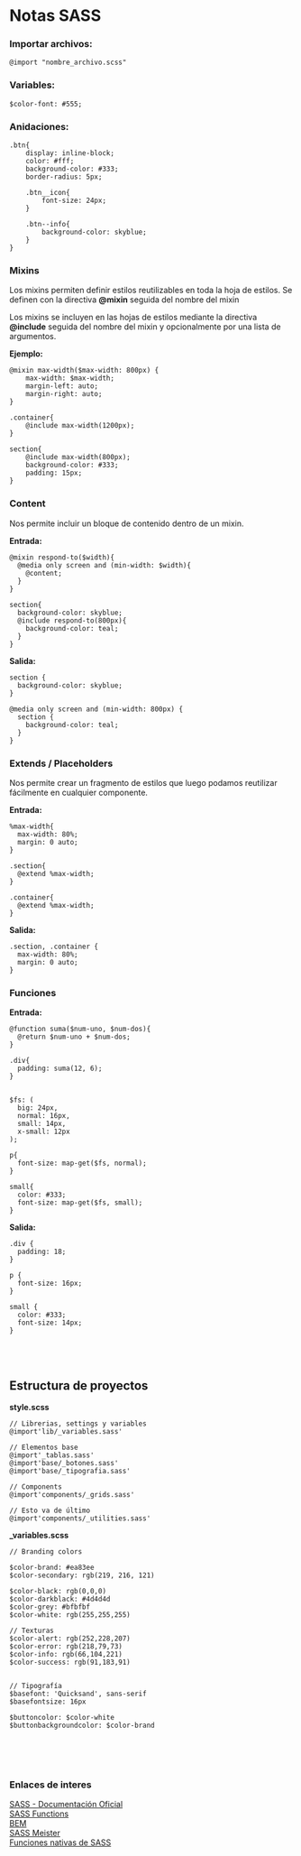 # Notas SASS #

### Importar archivos: ###

`@import "nombre_archivo.scss"`


### Variables: ###

`$color-font: #555;`


### Anidaciones: ###

~~~
.btn{
	display: inline-block;
	color: #fff;
	background-color: #333;
	border-radius: 5px;

	.btn__icon{
		font-size: 24px;
	}

	.btn--info{
		background-color: skyblue;
	}
}
~~~


### Mixins ###

Los mixins permiten definir estilos reutilizables en toda la hoja de estilos.
Se definen con la directiva **@mixin** seguida del nombre del mixin

Los mixins se incluyen en las hojas de estilos mediante la directiva **@include** seguida del nombre del mixin y opcionalmente por una lista de argumentos.

**Ejemplo:**
~~~
@mixin max-width($max-width: 800px) {
	max-width: $max-width;
	margin-left: auto;
	margin-right: auto;
}

.container{
	@include max-width(1200px);
}

section{
	@include max-width(800px);
	background-color: #333;
	padding: 15px;
}
~~~


### Content ###

Nos permite incluir un bloque de contenido dentro de un mixin.

**Entrada:**

~~~
@mixin respond-to($width){
  @media only screen and (min-width: $width){
    @content;
  }
}

section{
  background-color: skyblue;
  @include respond-to(800px){
    background-color: teal;
  }
}
~~~

**Salida:**

~~~
section {
  background-color: skyblue;
}

@media only screen and (min-width: 800px) {
  section {
    background-color: teal;
  }
}
~~~


### Extends / Placeholders ###

Nos permite crear un fragmento de estilos que luego podamos reutilizar fácilmente en cualquier componente.

**Entrada:**

~~~
%max-width{
  max-width: 80%;
  margin: 0 auto;
}

.section{
  @extend %max-width;
}

.container{
  @extend %max-width;
}
~~~

**Salida:**

~~~
.section, .container {
  max-width: 80%;
  margin: 0 auto;
}
~~~


### Funciones ###

**Entrada:**

~~~
@function suma($num-uno, $num-dos){
  @return $num-uno + $num-dos;
}

.div{
  padding: suma(12, 6);
}


$fs: (
  big: 24px,
  normal: 16px,
  small: 14px,
  x-small: 12px
);

p{
  font-size: map-get($fs, normal);
}

small{
  color: #333;
  font-size: map-get($fs, small);
}
~~~

**Salida:**

~~~
.div {
  padding: 18;
}

p {
  font-size: 16px;
}

small {
  color: #333;
  font-size: 14px;
}
~~~



<br><br>
## Estructura de proyectos ##

**style.scss**

~~~
// Librerias, settings y variables
@import'lib/_variables.sass'

// Elementos base
@import'_tablas.sass'
@import'base/_botones.sass'
@import'base/_tipografia.sass'

// Components
@import'components/_grids.sass'

// Esto va de último
@import'components/_utilities.sass'
~~~


**_variables.scss**

~~~
// Branding colors

$color-brand: #ea83ee
$color-secondary: rgb(219, 216, 121)

$color-black: rgb(0,0,0)
$color-darkblack: #4d4d4d
$color-grey: #bfbfbf
$color-white: rgb(255,255,255)

// Texturas
$color-alert: rgb(252,228,207)
$color-error: rgb(218,79,73)
$color-info: rgb(66,104,221)
$color-success: rgb(91,183,91)


// Tipografía
$basefont: 'Quicksand', sans-serif
$basefontsize: 16px

$buttoncolor: $color-white
$buttonbackgroundcolor: $color-brand
~~~


<br><br><br>
### Enlaces de interes ###

[SASS - Documentación Oficial](https://sass-lang.com/) <br>
[SASS Functions](http://sass-lang.com/documentation/Sass/Script/Functions.html) <br>
[BEM](http://getbem.com/introduction/) <br>
[SASS Meister](https://www.sassmeister.com/) <br>
[Funciones nativas de SASS](https://styde.net/lista-completa-de-funciones-nativas-de-sass/) <br>